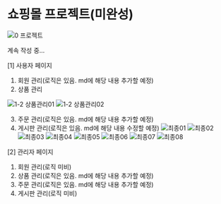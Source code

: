 # 쇼핑몰 프로젝트(미완성)

![0  프로젝트](https://github.com/cyj5509/project/assets/139317478/96d8222f-b986-48e4-9add-aa490a1ad793)

계속 작성 중...

[1] 사용자 페이지

1. 회원 관리(로직은 있음. md에 해당 내용 추가할 예정)
2. 상품 관리
   
![1-2  상품관리01](https://github.com/cyj5509/project/assets/139317478/b43eacd5-a271-4071-8e7f-7ced0e6c45f0)
![1-2  상품관리02](https://github.com/cyj5509/project/assets/139317478/005d1856-37f3-4a9c-b4dd-6588d5ee1055)


3. 주문 관리(로직은 있음. md에 해당 내용 추가할 예정)
4. 게시판 관리(로직은 있음. md에 해당 내용 수정할 예정)
![최종01](https://github.com/cyj5509/project/assets/139317478/04561e4b-8e05-4c05-9dd7-a0780849d173)
![최종02](https://github.com/cyj5509/project/assets/139317478/d08defbf-7957-4a13-adf4-727f84b9b045)
![최종03](https://github.com/cyj5509/project/assets/139317478/bc58722d-8157-4e47-8cd1-8d82352d166c)
![최종04](https://github.com/cyj5509/project/assets/139317478/0abbabc9-4763-46b9-ab8a-3c1ebc4658bf)
![최종05](https://github.com/cyj5509/project/assets/139317478/69709faa-ae31-42a6-8e55-2dcbc6e07b80)
![최종06](https://github.com/cyj5509/project/assets/139317478/fdaade7d-9bc8-437d-9bf4-54a080db2d2a)
![최종07](https://github.com/cyj5509/project/assets/139317478/67b34690-ae7d-47ee-bf8c-ab44315af019)
![최종08](https://github.com/cyj5509/project/assets/139317478/46c5325d-d278-4c59-89dc-96e96e33d709)

[2] 관리자 페이지
1. 회원 관리(로직 미비)
2. 상품 관리(로직은 있음. md에 해당 내용 추가할 예정)
3. 주문 관리(로직은 있음. md에 해당 내용 추가할 예정)
4. 게시판 관리(로직 미비)
